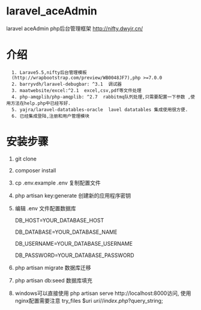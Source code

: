 # laravel_aceAdmin
laravel  aceAdmin  php后台管理框架
http://nifty.dwyjr.cn/

# 介绍

      1. Larave5.5,nifty后台管理模板
      (http://wrapbootstrap.com/preview/WB0048JF7),php >=7.0.0
      2. barryvdh/laravel-debugbar: ^3.1  调试器
      3. maatwebsite/excel:^2.1  excel,csv,pdf等文件处理
      4. php-amqplib/php-amqplib: ^2.7  rabbitmq队列处理,只需要配置一下参数 ,使用方法在help.php中已经写好.
      5. yajra/laravel-datatables-oracle  lavel datatables 集成使用很方便.
      6. 已经集成登陆,注册和用户管理模块

# 安装步骤
1. git clone 
2. composer install
3. cp .env.example .env 复制配置文件
4. php artisan key:generate 创建新的应用程序密钥
5. 编辑 .env 文件配置数据库

      DB_HOST=YOUR_DATABASE_HOST
      
      DB_DATABASE=YOUR_DATABASE_NAME
      
      DB_USERNAME=YOUR_DATABASE_USERNAME
      
      DB_PASSWORD=YOUR_DATABASE_PASSWORD
6. php artisan migrate  数据库迁移
7. php artisan db:seed  数据库填充
8. windows可以直接使用 php artisan serve  http://localhost:8000访问, 使用nginx配置需要注意 try_files $uri $uri/ /index.php?$query_string;
